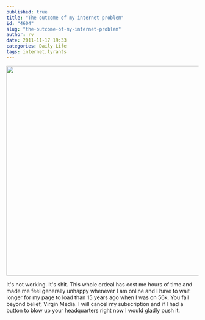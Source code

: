 ```yaml
---
published: true
title: "The outcome of my internet problem"
id: "4604"
slug: "the-outcome-of-my-internet-problem"
author: rv
date: 2011-11-17 19:33
categories: Daily Life
tags: internet,tyrants
---
```

<a href="https://s3.amazonaws.com/cfwblog/uploads/2011/11/fuckvirgin.png"><img class="aligncenter size-full wp-image-4605" title="fuckvirgin" src="https://s3.amazonaws.com/cfwblog/uploads/2011/11/fuckvirgin.png" alt="" width="527" height="550" /></a>

It's not working. It's shit. This whole ordeal has cost me hours of time and made me feel generally unhappy whenever I am online and I have to wait longer for my page to load than 15 years ago when I was on 56k. You fail beyond belief, Virgin Media. I will cancel my subscription and if I had a button to blow up your headquarters right now I would gladly push it.